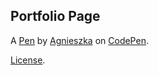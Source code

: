 Portfolio Page
--------------


A [Pen](https://codepen.io/Nieszka/pen/zoggyy) by [Agnieszka](http://codepen.io/Nieszka) on [CodePen](http://codepen.io/).

[License](https://codepen.io/Nieszka/pen/zoggyy/license).